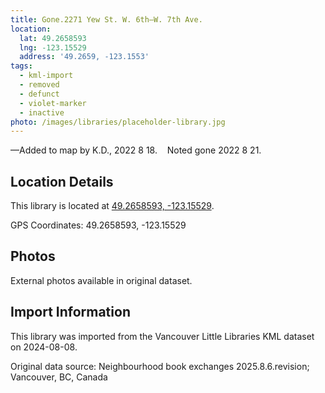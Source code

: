 ```yaml
---
title: Gone.2271 Yew St. W. 6th—W. 7th Ave.
location:
  lat: 49.2658593
  lng: -123.15529
  address: '49.2659, -123.1553'
tags:
  - kml-import
  - removed
  - defunct
  - violet-marker
  - inactive
photo: /images/libraries/placeholder-library.jpg
---
```

—Added to map by K.D., 2022 8 18.   
Noted gone 2022 8 21.

## Location Details

This library is located at [49.2658593, -123.15529](https://www.google.com/maps?q=49.2658593,-123.15529).

GPS Coordinates: 49.2658593, -123.15529

## Photos

External photos available in original dataset.

## Import Information

This library was imported from the Vancouver Little Libraries KML dataset on 2024-08-08.

Original data source: Neighbourhood book exchanges 2025.8.6.revision; Vancouver, BC, Canada
